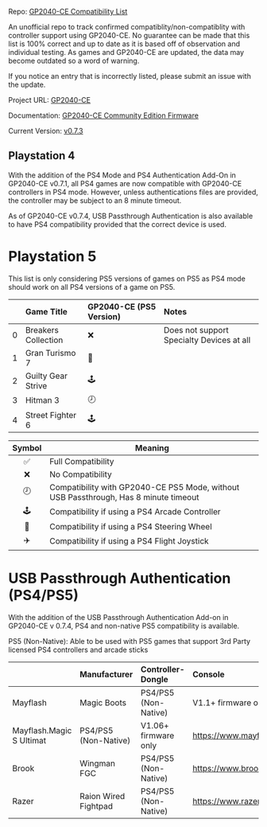 Repo: [GP2040-CE Compatibility List](https://github.com/InfraredAces/GP2040-CE-Compatibility-List)

An unofficial repo to track confirmed compatiblity/non-compatiblity with controller support using GP2040-CE. No guarantee can be made that this list is 100% correct and up to date as it is based off of observation and individual testing. As games and GP2040-CE are updated, the data may become outdated so a word of warning.

If you notice an entry that is incorrectly listed, please submit an issue with the update.

Project URL: [GP2040-CE](https://github.com/OpenStickCommunity/GP2040-CE)

Documentation: [GP2040-CE Community Edition Firmware](https://gp2040-ce.info/#/)

Current Version: [v0.7.3](https://gp2040-ce.info/#/download)

## Playstation 4

With the addition of the PS4 Mode and PS4 Authentication Add-On in GP2040-CE v0.7.1, all PS4 games are now compatible with GP2040-CE controllers in PS4 mode. However, unless authentications files are provided, the controller may be subject to an 8 minute timeout.

As of GP2040-CE v0.7.4, USB Passthrough Authentication is also available to have PS4 compatibility provided that the correct device is used.

# Playstation 5

This list is only considering PS5 versions of games on PS5 as PS4 mode should work on all PS4 versions of a game on PS5.

|    | Game Title          | GP2040-CE (PS5 Version)   | Notes                                     |
|---:|:--------------------|:--------------------------|:------------------------------------------|
|  0 | Breakers Collection | ❌                         | Does not support Specialty Devices at all |
|  1 | Gran Turismo 7      | 🚗                         |                                           |
|  2 | Guilty Gear Strive  | 🕹️                        |                                           |
|  3 | Hitman 3            | 🕗                         |                                           |
|  4 | Street Fighter 6    | 🕹️                        |                                           |

| Symbol | Meaning                                                     |
|:------:|-------------------------------------------------------------|
|    ✅   | Full Compatibility                                          |
|    ❌   | No Compatibility                                            |
|    🕗   | Compatibility with GP2040-CE PS5 Mode, without USB Passthrough, Has 8 minute timeout |
|    🕹️   | Compatibility if using a PS4 Arcade Controller              |
|    🚗   | Compatibility if using a PS4 Steering Wheel                 |
|    ✈️   | Compatibility if using a PS4 Flight Joystick                |

# USB Passthrough Authentication (PS4/PS5)

With the addition of the USB Passthrough Authentication Add-on in GP2040-CE v 0.7.4, PS4 and non-native PS5 compatibility is available.

PS5 (Non-Native): Able to be used with PS5 games that support 3rd Party licensed PS4 controllers and arcade sticks

|                          | Manufacturer         | Controller-Dongle    | Console                                                       | Notes         | Link                                         |
|:-------------------------|:---------------------|:---------------------|:--------------------------------------------------------------|:--------------|:---------------------------------------------|
| Mayflash                 | Magic Boots          | PS4/PS5 (Non-Native) | V1.1+ firmware only                                           | DO NOT UPDATE | https://www.mayflash.com/product/MAGPS4.html |
| Mayflash.Magic S Ultimat | PS4/PS5 (Non-Native) | V1.06+ firmware only | https://www.mayflash.com/product/magic_s_ultimate.html        | nan           | nan                                          |
| Brook                    | Wingman FGC          | PS4/PS5 (Non-Native) | https://www.brookaccessory.com/products/wingmanfgc/index.html | nan           | nan                                          |
| Razer                    | Raion Wired Fightpad | PS4/PS5 (Non-Native) | https://www.razer.com/eu-en/console-controllers/razer-raion   | nan           | nan                                          |
